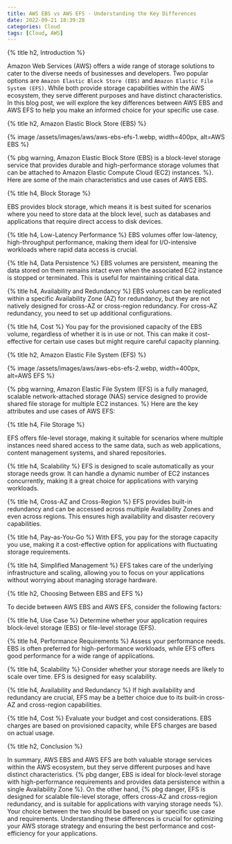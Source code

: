 ```yaml
---
title: AWS EBS vs AWS EFS - Understanding the Key Differences
date: 2022-09-21 18:39:28
categories: Cloud
tags: [Cloud, AWS]
---
```


{% title h2, Introduction %}

Amazon Web Services (AWS) offers a wide range of storage solutions to cater to the diverse needs of businesses and developers. Two popular options are `Amazon Elastic Block Store (EBS)` and `Amazon Elastic File System (EFS)`. While both provide storage capabilities within the AWS ecosystem, they serve different purposes and have distinct characteristics. In this blog post, we will explore the key differences between AWS EBS and AWS EFS to help you make an informed choice for your specific use case.

{% title h2, Amazon Elastic Block Store (EBS) %}

{% image /assets/images/aws/aws-ebs-efs-1.webp, width=400px, alt=AWS EBS %}

{% pbg warning, Amazon Elastic Block Store (EBS) is a block-level storage service that provides durable and high-performance storage volumes that can be attached to Amazon Elastic Compute Cloud (EC2) instances. %}.
Here are some of the main characteristics and use cases of AWS EBS.


{% title h4, Block Storage %}

EBS provides block storage, which means it is best suited for scenarios where you need to store data at the block level, such as databases and applications that require direct access to disk devices.

{% title h4, Low-Latency Performance %}
 EBS volumes offer low-latency, high-throughput performance, making them ideal for I/O-intensive workloads where rapid data access is crucial.

{% title h4, Data Persistence %}
 EBS volumes are persistent, meaning the data stored on them remains intact even when the associated EC2 instance is stopped or terminated. This is useful for maintaining critical data.

{% title h4, Availability and Redundancy %}
EBS volumes can be replicated within a specific 
Availability Zone (AZ) for redundancy, but they are not natively designed for cross-AZ or cross-region redundancy. For cross-AZ redundancy, you need to set up additional configurations.

{% title h4, Cost %}
You pay for the provisioned capacity of the EBS volume, regardless of whether it is in use or not. This can make it cost-effective for certain use cases but might require careful capacity planning.

{% title h2, Amazon Elastic File System (EFS) %}

{% image /assets/images/aws/aws-ebs-efs-2.webp, width=400px, alt=AWS EFS %}

{% pbg warning, Amazon Elastic File System (EFS) is a fully managed, scalable network-attached storage (NAS) service designed to provide shared file storage for multiple EC2 instances. %} 
Here are the key attributes and use cases of AWS EFS:

{% title h4, File Storage %}

EFS offers file-level storage, making it suitable for scenarios where multiple instances need shared access to the same data, such as web applications, content management systems, and shared repositories.

{% title h4, Scalability %}
EFS is designed to scale automatically as your storage needs grow. It can handle a dynamic number of EC2 instances concurrently, making it a great choice for applications with varying workloads.

{% title h4, Cross-AZ and Cross-Region %}
EFS provides built-in redundancy and can be accessed across multiple Availability Zones and even across regions. This ensures high availability and disaster recovery capabilities.

{% title h4, Pay-as-You-Go %}
With EFS, you pay for the storage capacity you use, making it a cost-effective option for applications with fluctuating storage requirements.

{% title h4, Simplified Management %}
EFS takes care of the underlying infrastructure and scaling, allowing you to focus on your applications without worrying about managing storage hardware.

{% title h2, Choosing Between EBS and EFS %}

To decide between AWS EBS and AWS EFS, consider the following factors:

{% title h4, Use Case %}
Determine whether your application requires block-level storage (EBS) or file-level storage (EFS).

{% title h4, Performance Requirements %} 
Assess your performance needs. EBS is often preferred for high-performance workloads, while EFS offers good performance for a wide range of applications.

{% title h4, Scalability %}
Consider whether your storage needs are likely to scale over time. EFS is designed for easy scalability.

{% title h4, Availability and Redundancy %} 
If high availability and redundancy are crucial, EFS may be a better choice due to its built-in cross-AZ and cross-region capabilities.

{% title h4, Cost %} 
Evaluate your budget and cost considerations. EBS charges are based on provisioned capacity, while EFS charges are based on actual usage.

{% title h2, Conclusion %}

In summary, AWS EBS and AWS EFS are both valuable storage services within the AWS ecosystem, but they serve different purposes and have distinct characteristics. {% pbg danger, EBS is ideal for block-level storage with high-performance requirements and provides data persistence within a single Availability Zone %}. On the other hand, {% pbg danger, EFS is designed for scalable file-level storage, offers cross-AZ and cross-region redundancy, and is suitable for applications with varying storage needs %}. Your choice between the two should be based on your specific use case and requirements. Understanding these differences is crucial for optimizing your AWS storage strategy and ensuring the best performance and cost-efficiency for your applications.
